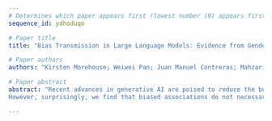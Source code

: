 ```yaml
--- 
# Determines which paper appears first (lowest number (0) appears first)
sequence_id: ydhoduqo

# Paper title 
title: "Bias Transmission in Large Language Models: Evidence from Gender-Occupation Bias in GPT-4"

# Paper authors 
authors: "Kirsten Morehouse; Weiwei Pan; Juan Manuel Contreras; Mahzarin R. Banaji"

# Paper abstract 
abstract: "Recent advances in generative AI are poised to reduce the burden of important and arduous tasks, including drafting job application materials. In this paper, we examine whether GPT-4 produces job cover letters that systematically advantage some users and disadvantage others. To test this, we introduce a novel method designed to probe LLMs for gender-occupation biases. Using our method, we show that GPT-4, like humans, possesses strong gender-occupation associations (e.g., surgeon = male, nurse = female). 
However, surprisingly, we find that biased associations do not necessarily translate into biased results. That is, we find that GPT-4 can (a) produce reasonable evaluations of cover letters, (b) evaluate information written by men and women equally, unlike humans, and (c) generate equally strong cover letters for male and female applicants. Our work calls for more systematic studies of the connection between association bias and outcome bias in generative AI models."

--- 
```

